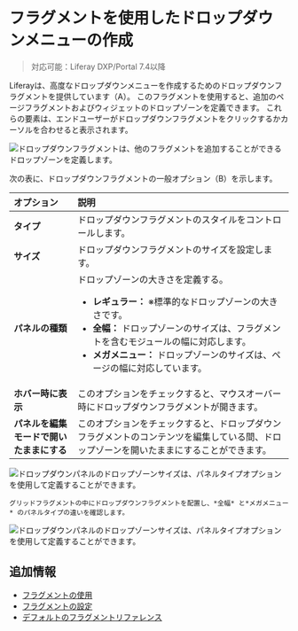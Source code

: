 # フラグメントを使用したドロップダウンメニューの作成

> 対応可能：Liferay DXP/Portal 7.4以降

Liferayは、高度なドロップダウンメニューを作成するためのドロップダウンフラグメントを提供しています（A）。 このフラグメントを使用すると、追加のページフラグメントおよびウィジェットのドロップゾーンを定義できます。 これらの要素は、エンドユーザーがドロップダウンフラグメントをクリックするかカーソルを合わせると表示されます。

![ドロップダウンフラグメントは、他のフラグメントを追加することができるドロップゾーンを定義します。](./creating-dropdown-menus-with-fragments/images/01.png)

次の表に、ドロップダウンフラグメントの一般オプション（B）を示します。

| オプション                | 説明                                                                   |
|:-------------------- |:-------------------------------------------------------------------- |
| **タイプ** | ドロップダウンフラグメントのスタイルをコントロールします。                                        |
| **サイズ** | ドロップダウンフラグメントのサイズを設定します。                                             |
| **パネルの種類** | ドロップゾーンの大きさを定義する。</br><ul><li> **レギュラー：** ※標準的なドロップゾーンの大きさです。</li><li> **全幅：** ドロップゾーンのサイズは、フラグメントを含むモジュールの幅に対応します。</li><li> **メガメニュー：** ドロップゾーンのサイズは、ページの幅に対応しています。</li></ul>                      |
| **ホバー時に表示** | このオプションをチェックすると、マウスオーバー時にドロップダウンフラグメントが開きます。                         |
| **パネルを編集モードで開いたままにする** | このオプションをチェックすると、ドロップダウンフラグメントのコンテンツを編集している間、ドロップゾーンを開いたままにすることができます。 |

![ドロップダウンパネルのドロップゾーンサイズは、パネルタイプオプションを使用して定義することができます。](./creating-dropdown-menus-with-fragments/images/02.png)

```{tip}
グリッドフラグメントの中にドロップダウンフラグメントを配置し、*全幅* と*メガメニュー* のパネルタイプの違いを確認します。
```

![ドロップダウンパネルのドロップゾーンサイズは、パネルタイプオプションを使用して定義することができます。](./creating-dropdown-menus-with-fragments/images/03.gif)

<a name="additional-information" />

## 追加情報

* [フラグメントの使用](../using-fragments.md)
* [フラグメントの設定](./configuring-fragments.md)
* [デフォルトのフラグメントリファレンス](./default-fragments-reference.md)
